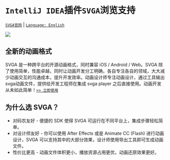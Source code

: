 # `IntelliJ IDEA`插件`SVGA`浏览支持

[`SVGA官网`](http://svga.io/index.html) | [`Language: English`](README.md)

![](https://plugins.jetbrains.com/files/12760/screenshot_20060.png)

## 全新的动画格式
SVGA 是一种跨平台的开源动画格式，同时兼容 iOS / Android / Web。SVGA 除了使用简单，性能卓越，同时让动画开发分工明确，各自专注各自的领域，大大减少动画交互的沟通成本，提升开发效率。动画设计师专注动画设计，通过工具输出svga动画文件，提供给开发工程师在集成 svga player 之后直接使用。动画开发从未如此简单！[`>> 立即使用`](http://svga.io/integrated.html)

## 为什么选 SVGA？
- 对码农友好 - 便捷的 SDK 使得 SVGA 可运行在不同平台上，集成步骤轻松简单。
- 对设计师友好 - 你可以使用 After Effects 或是 Animate CC (Flash) 进行动画设计，SVGA 可以支持其中的大部分效果，设计师使用导出工具即可生成动画文件。
- 性价比更高 - 动画文件体积更小，播放资源占用更优，动画还原效果更好。
